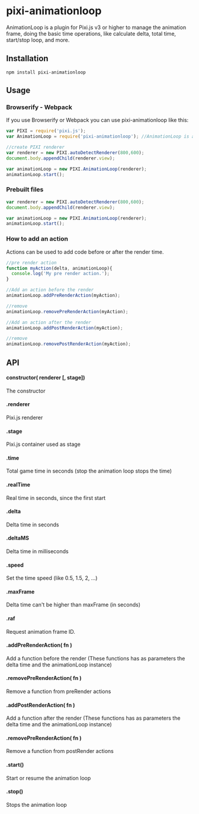 pixi-animationloop
======================

AnimationLoop is a plugin for Pixi.js v3 or higher to manage the animation frame, doing the basic time operations, like calculate delta, total time, start/stop loop, and more.

## Installation
```
npm install pixi-animationloop
```

## Usage
### Browserify - Webpack
If you use Browserify or Webpack you can use pixi-animationloop like this:

```js
var PIXI = require('pixi.js');
var AnimationLoop = require('pixi-animationloop'); //AnimationLoop is added automatically to the PIXI namespace

//create PIXI renderer
var renderer = new PIXI.autoDetectRenderer(800,600);
document.body.appendChild(renderer.view);

var animationLoop = new PIXI.AnimationLoop(renderer);
animationLoop.start();
```

### Prebuilt files

```js
var renderer = new PIXI.autoDetectRenderer(800,600);
document.body.appendChild(renderer.view);

var animationLoop = new PIXI.AnimationLoop(renderer);
animationLoop.start();
```

### How to add an action
Actions can be used to add code before or after the render time.

```js
//pre render action
function myAction(delta, animationLoop){
  console.log('My pre render action.');
}

//Add an action before the render
animationLoop.addPreRenderAction(myAction);

//remove
animationLoop.removePreRenderAction(myAction);

//Add an action after the render
animationLoop.addPostRenderAction(myAction);

//remove
animationLoop.removePostRenderAction(myAction);
```

## API
#### constructor( renderer [, stage])
The constructor
#### .renderer
Pixi.js renderer
#### .stage
Pixi.js container used as stage
#### .time
Total game time in seconds (stop the animation loop stops the time)
#### .realTime
Real time in seconds, since the first start
#### .delta
Delta time in seconds
#### .deltaMS
Delta time in milliseconds
#### .speed
Set the time speed (like 0.5, 1.5, 2, ...)
#### .maxFrame
Delta time can't be higher than maxFrame (in seconds)
#### .raf
Request animation frame ID.
#### .addPreRenderAction( fn )
Add a function before the render (These functions has as parameters the delta time and the animationLoop instance)
#### .removePreRenderAction( fn )
Remove a function from preRender actions
#### .addPostRenderAction( fn )
Add a function after the render (These functions has as parameters the delta time and the animationLoop instance)
#### .removePreRenderAction( fn )
Remove a function from postRender actions
#### .start()
Start or resume the animation loop
#### .stop()
Stops the animation loop

